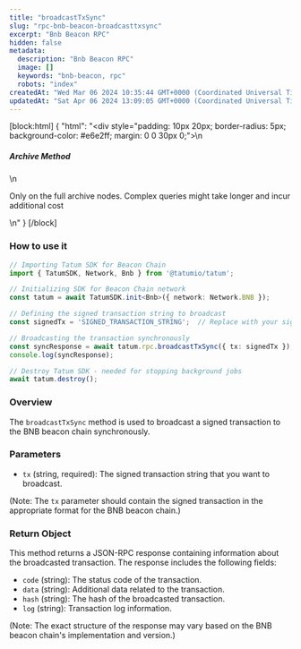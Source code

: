 ```yaml
---
title: "broadcastTxSync"
slug: "rpc-bnb-beacon-broadcasttxsync"
excerpt: "Bnb Beacon RPC"
hidden: false
metadata: 
  description: "Bnb Beacon RPC"
  image: []
  keywords: "bnb-beacon, rpc"
  robots: "index"
createdAt: "Wed Mar 06 2024 10:35:44 GMT+0000 (Coordinated Universal Time)"
updatedAt: "Sat Apr 06 2024 13:09:05 GMT+0000 (Coordinated Universal Time)"
---
```

[block:html]
{
  "html": "<div style=\"padding: 10px 20px; border-radius: 5px; background-color: #e6e2ff; margin: 0 0 30px 0;\">\n  <h5>Archive Method</h5>\n  <p>Only on the full archive nodes. Complex queries might take longer and incur additional cost</p>\n</div>"
}
[/block]


### How to use it

```typescript
// Importing Tatum SDK for Beacon Chain
import { TatumSDK, Network, Bnb } from '@tatumio/tatum';

// Initializing SDK for Beacon Chain network
const tatum = await TatumSDK.init<Bnb>({ network: Network.BNB });

// Defining the signed transaction string to broadcast
const signedTx = 'SIGNED_TRANSACTION_STRING';  // Replace with your signed transaction string

// Broadcasting the transaction synchronously
const syncResponse = await tatum.rpc.broadcastTxSync({ tx: signedTx });
console.log(syncResponse);

// Destroy Tatum SDK - needed for stopping background jobs
await tatum.destroy();
```

### Overview

The `broadcastTxSync` method is used to broadcast a signed transaction to the BNB beacon chain synchronously.

### Parameters

- `tx` (string, required): The signed transaction string that you want to broadcast.

(Note: The `tx` parameter should contain the signed transaction in the appropriate format for the BNB beacon chain.)

### Return Object

This method returns a JSON-RPC response containing information about the broadcasted transaction. The response includes the following fields:

- `code` (string): The status code of the transaction.
- `data` (string): Additional data related to the transaction.
- `hash` (string): The hash of the broadcasted transaction.
- `log` (string): Transaction log information.

(Note: The exact structure of the response may vary based on the BNB beacon chain's implementation and version.)
